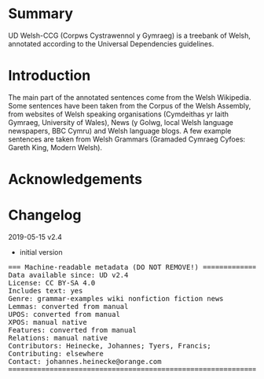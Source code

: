 # Summary

UD Welsh-CCG (Corpws Cystrawennol y Gymraeg) is a treebank of Welsh,
annotated according to the Universal Dependencies guidelines.


# Introduction

The main part of the annotated sentences come from the Welsh Wikipedia. 
Some sentences have been taken from the Corpus of the Welsh Assembly, 
from websites of Welsh speaking organisations (Cymdeithas yr Iaith Gymraeg, University of Wales), 
News (y Golwg, local Welsh language newspapers, BBC Cymru) and Welsh language blogs.
A few example sentences are taken from Welsh Grammars (Gramaded Cymraeg Cyfoes: Gareth King, Modern Welsh).

# Acknowledgements

# Changelog

2019-05-15 v2.4
  * initial version

<pre>
=== Machine-readable metadata (DO NOT REMOVE!) ================================
Data available since: UD v2.4
License: CC BY-SA 4.0
Includes text: yes
Genre: grammar-examples wiki nonfiction fiction news
Lemmas: converted from manual
UPOS: converted from manual
XPOS: manual native
Features: converted from manual
Relations: manual native
Contributors: Heinecke, Johannes; Tyers, Francis; 
Contributing: elsewhere
Contact: johannes.heinecke@orange.com
===============================================================================
</pre>
